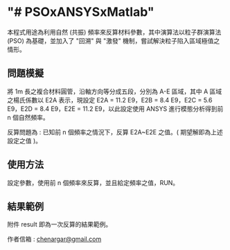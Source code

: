 "# PSOxANSYSxMatlab"
====
本程式用途為利用自然 (共振) 頻率來反算材料參數，其中演算法以粒子群演算法 (PSO) 為基礎，並加入了 "回溯" 與 "激發" 機制，嘗試解決粒子陷入區域極值之情形。  

問題模擬
----
將 1m 長之複合材料圓管，沿軸方向等分成五段，分別為 A-E 區域，其中 A 區域之楊氏係數以 E2A 表示，現設定 E2A = 11.2 E9，E2B = 8.4 E9，E2C = 5.6 E9，E2D = 8.4 E9，E2E = 11.2 E9，以此設定使用 ANSYS 進行模態分析得到前 n 個自然頻率。

反算問題為 : 已知前 n 個頻率之情況下，反算 E2A~E2E 之值。( 期望解即為上述設定之值 )。

使用方法
----
設定參數，使用前 n 個頻率來反算，並且給定頻率之值，RUN。

結果範例
----
附件 result 即為一次反算的結果範例。


作者信箱 : chenargar@gmail.com
